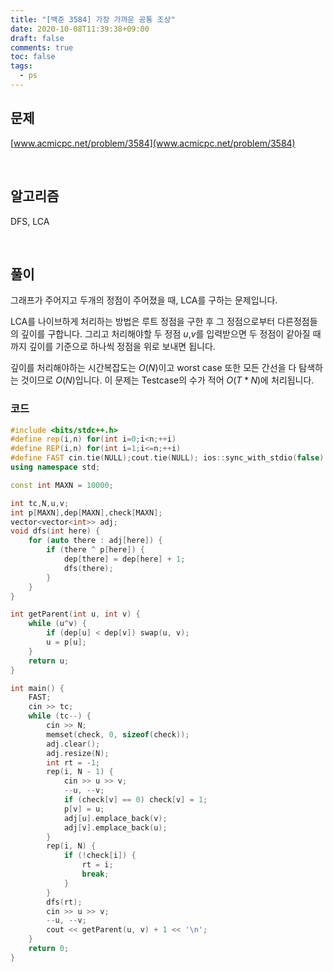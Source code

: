 ```yaml
---
title: "[백준 3584] 가장 가까운 공통 조상"
date: 2020-10-08T11:39:38+09:00
draft: false
comments: true
toc: false
tags:
  - ps
---
```


## 문제

[www.acmicpc.net/problem/3584](www.acmicpc.net/problem/3584)

<br>

## 알고리즘

DFS, LCA

<br>

## 풀이

그래프가 주어지고 두개의 정점이 주어졌을 때, LCA를 구하는 문제입니다.

LCA를 나이브하게 처리하는 방법은 루트 정점을 구한 후 그 정점으로부터 다른정점들의 깊이를 구합니다. 그리고 처리해야할 두 정점 $u$,$v$를 입력받으면 두 정점이 같아질 때까지 깊이를 기준으로 하나씩 정점을 위로 보내면 됩니다.

깊이를 처리해야하는 시간복잡도는 $O(N)$이고 worst case 또한 모든 간선을 다 탐색하는 것이므로 $O(N)$입니다. 이 문제는 Testcase의 수가 적어 $O(T*N)$에 처리됩니다.

### 코드

```c++
#include <bits/stdc++.h>
#define rep(i,n) for(int i=0;i<n;++i)
#define REP(i,n) for(int i=1;i<=n;++i)
#define FAST cin.tie(NULL);cout.tie(NULL); ios::sync_with_stdio(false)
using namespace std;

const int MAXN = 10000;

int tc,N,u,v;
int p[MAXN],dep[MAXN],check[MAXN];
vector<vector<int>> adj;
void dfs(int here) {
    for (auto there : adj[here]) {
        if (there ^ p[here]) {
            dep[there] = dep[here] + 1;
            dfs(there);
        }
    }
}

int getParent(int u, int v) {
    while (u^v) {
        if (dep[u] < dep[v]) swap(u, v);
        u = p[u];
    }
    return u;
}

int main() {
    FAST;
    cin >> tc;
    while (tc--) {
        cin >> N;
        memset(check, 0, sizeof(check));
        adj.clear();
        adj.resize(N);
        int rt = -1;
        rep(i, N - 1) {
            cin >> u >> v;
            --u, --v;
            if (check[v] == 0) check[v] = 1;
            p[v] = u;
            adj[u].emplace_back(v);
            adj[v].emplace_back(u);
        }
        rep(i, N) {
            if (!check[i]) {
                rt = i;
                break;
            }
        }
        dfs(rt);
        cin >> u >> v;
        --u, --v;
        cout << getParent(u, v) + 1 << '\n';
    }
    return 0;
}
```
